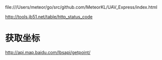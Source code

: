 
file:///Users/meteor/go/src/github.com/MeteorKL/UAV_Express/index.html

http://tools.jb51.net/table/http_status_code

# 获取坐标
http://api.map.baidu.com/lbsapi/getpoint/